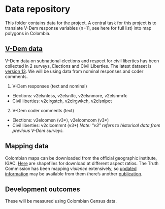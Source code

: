 
# Data repository
This folder contains data for the project. A central task for this project is to translate V-Dem response variables (n=11, see here for full list) into map polygons in Colombia. 

## [V-Dem data](Vdem_v13/)
V-Dem data on subnational elections and respect for civil liberties has been collected in 2 surveys, Elections and Civil Liberties. The latest dataset is [version 13](Vdem_v13/). We will be using data from nominal responses and coder comments.
1. V-Dem responses (text and nominal)
- Elections: v2elsnless, v2elsnlfc, v2elsnmore, v2elsnmrfc
- Civil liberties: v2clrgstch, v2clrgwkch, v2clsnlpct
2. V-Dem coder comments (text)
- Elections: v2elcomsn (v3*), v2elcomcom (v3*)
- Civil liberties: v2clcommnt (v3*)
_Note: "v3" refers to historical data from previous V-Dem surveys._

## Mapping data
Colombian maps can be downloaded from the official geographic institute, IGAC. [Here](https://geoportal.igac.gov.co/contenido/datos-abiertos-cartografia-y-geografia) are shapefiles for download at different aspect ratios. The Truth Commission has been mapping _violence_ extensively, so [updated information](https://docsgeoportal.comisiondelaverdad.co/descripcion-proyecto/funcionalidad-descripcion-proyecto) may be available from them (here’s another [publication](https://4107273305-files.gitbook.io/~/files/v0/b/gitbook-x-prod.appspot.com/o/spaces%2F-MjFCW8A_OZ-a2CP3wMG%2Fuploads%2FJ5Fg564AsH0VHVZOoeKS%2FManual%20de%20usuario%20geoportal.pdf?alt=media&token=3c59168a-ff1e-4583-abff-ddcec6638eea).

## Development outcomes 
These will be measured using Colombian Census data.

